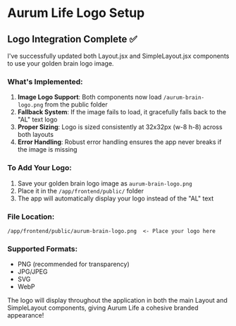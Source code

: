 # Aurum Life Logo Setup

## Logo Integration Complete ✅

I've successfully updated both Layout.jsx and SimpleLayout.jsx components to use your golden brain logo image.

### What's Implemented:
1. **Image Logo Support**: Both components now load `/aurum-brain-logo.png` from the public folder
2. **Fallback System**: If the image fails to load, it gracefully falls back to the "AL" text logo
3. **Proper Sizing**: Logo is sized consistently at 32x32px (w-8 h-8) across both layouts
4. **Error Handling**: Robust error handling ensures the app never breaks if the image is missing

### To Add Your Logo:
1. Save your golden brain logo image as `aurum-brain-logo.png` 
2. Place it in the `/app/frontend/public/` folder
3. The app will automatically display your logo instead of the "AL" text

### File Location:
```
/app/frontend/public/aurum-brain-logo.png  <- Place your logo here
```

### Supported Formats:
- PNG (recommended for transparency)
- JPG/JPEG
- SVG
- WebP

The logo will display throughout the application in both the main Layout and SimpleLayout components, giving Aurum Life a cohesive branded appearance!